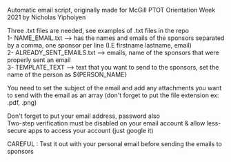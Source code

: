 Automatic email script, originally made for McGill PTOT Orientation Week 2021 by Nicholas Yiphoiyen  

Three .txt files are needed, see examples of .txt files in the repo  
1- NAME_EMAIL.txt --> has the names and emails of the sponsors separated by a comma, one sponsor per line (I.E firstname lastname, email)  
2- ALREADY_SENT_EMAILS.txt --> emails, name of the sponsors that were properly sent an email  
3- TEMPLATE_TEXT --> text that you want to send to the sponsors, set the name of the person as ${PERSON_NAME}  

You need to set the subject of the email and add any attachments you want to send with the email as an array (don't forget to put the file extension ex: .pdf, .png)  

Don't forget to put your email address, password also  
Two-step verification must be disabled on your email account & allow less-secure apps to access your account (just google it)  

CAREFUL : Test it out with your personal email before sending the emails to sponsors  
